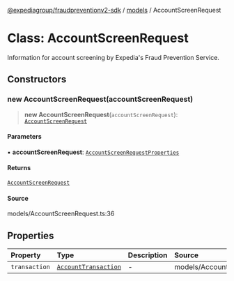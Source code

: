 [@expediagroup/fraudpreventionv2-sdk](../../index.md) / [models](../index.md) / AccountScreenRequest

# Class: AccountScreenRequest

Information for account screening by Expedia\'s Fraud Prevention Service.

## Constructors

### new AccountScreenRequest(accountScreenRequest)

> **new AccountScreenRequest**(`accountScreenRequest`): [`AccountScreenRequest`](AccountScreenRequest.md)

#### Parameters

▪ **accountScreenRequest**: [`AccountScreenRequestProperties`](../interfaces/AccountScreenRequestProperties.md)

#### Returns

[`AccountScreenRequest`](AccountScreenRequest.md)

#### Source

models/AccountScreenRequest.ts:36

## Properties

| Property | Type | Description | Source |
| :------ | :------ | :------ | :------ |
| `transaction` | [`AccountTransaction`](AccountTransaction.md) | - | models/AccountScreenRequest.ts:34 |
